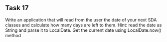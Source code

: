 ## Task 17

Write an application that will read from the user the date of your next SDA classes and
calculate how many days are left to them.
Hint: read the date as String and parse it to LocalDate. Get the current date using
LocalDate.now() method